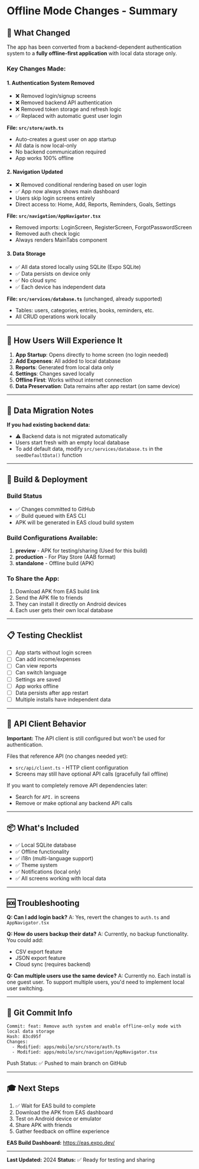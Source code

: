 # Offline Mode Changes - Summary

## 🎯 What Changed

The app has been converted from a backend-dependent authentication system to a **fully offline-first application** with local data storage only.

### Key Changes Made:

#### 1. **Authentication System Removed** 
- ❌ Removed login/signup screens
- ❌ Removed backend API authentication
- ❌ Removed token storage and refresh logic
- ✅ Replaced with automatic guest user login

**File: `src/store/auth.ts`**
- Auto-creates a guest user on app startup
- All data is now local-only
- No backend communication required
- App works 100% offline

#### 2. **Navigation Updated**
- ❌ Removed conditional rendering based on user login
- ✅ App now always shows main dashboard
- Users skip login screens entirely
- Direct access to: Home, Add, Reports, Reminders, Goals, Settings

**File: `src/navigation/AppNavigator.tsx`**
- Removed imports: LoginScreen, RegisterScreen, ForgotPasswordScreen
- Removed auth check logic
- Always renders MainTabs component

#### 3. **Data Storage**
- ✅ All data stored locally using SQLite (Expo SQLite)
- ✅ Data persists on device only
- ✅ No cloud sync
- ✅ Each device has independent data

**File: `src/services/database.ts`** (unchanged, already supported)
- Tables: users, categories, entries, books, reminders, etc.
- All CRUD operations work locally

---

## 📱 How Users Will Experience It

1. **App Startup**: Opens directly to home screen (no login needed)
2. **Add Expenses**: All added to local database
3. **Reports**: Generated from local data only
4. **Settings**: Changes saved locally
5. **Offline First**: Works without internet connection
6. **Data Preservation**: Data remains after app restart (on same device)

---

## 🔄 Data Migration Notes

**If you had existing backend data:**
- ⚠️ Backend data is not migrated automatically
- Users start fresh with an empty local database
- To add default data, modify `src/services/database.ts` in the `seedDefaultData()` function

---

## 🚀 Build & Deployment

### Build Status
- ✅ Changes committed to GitHub
- ✅ Build queued with EAS CLI
- APK will be generated in EAS cloud build system

### Build Configurations Available:
1. **preview** - APK for testing/sharing (Used for this build)
2. **production** - For Play Store (AAB format)
3. **standalone** - Offline build (APK)

### To Share the App:
1. Download APK from EAS build link
2. Send the APK file to friends
3. They can install it directly on Android devices
4. Each user gets their own local database

---

## 📋 Testing Checklist

- [ ] App starts without login screen
- [ ] Can add income/expenses
- [ ] Can view reports
- [ ] Can switch language
- [ ] Settings are saved
- [ ] App works offline
- [ ] Data persists after app restart
- [ ] Multiple installs have independent data

---

## 🔧 API Client Behavior

**Important:** The API client is still configured but won't be used for authentication.

Files that reference API (no changes needed yet):
- `src/api/client.ts` - HTTP client configuration
- Screens may still have optional API calls (gracefully fail offline)

If you want to completely remove API dependencies later:
- Search for `API.` in screens
- Remove or make optional any backend API calls

---

## 📦 What's Included

- ✅ Local SQLite database
- ✅ Offline functionality
- ✅ i18n (multi-language support)
- ✅ Theme system
- ✅ Notifications (local only)
- ✅ All screens working with local data

---

## 🆘 Troubleshooting

**Q: Can I add login back?**
A: Yes, revert the changes to `auth.ts` and `AppNavigator.tsx`

**Q: How do users backup their data?**
A: Currently, no backup functionality. You could add:
- CSV export feature
- JSON export feature
- Cloud sync (requires backend)

**Q: Can multiple users use the same device?**
A: Currently no. Each install is one guest user. To support multiple users, you'd need to implement local user switching.

---

## 📝 Git Commit Info

```
Commit: feat: Remove auth system and enable offline-only mode with local data storage
Hash: 83cd95f
Changes:
  - Modified: apps/mobile/src/store/auth.ts
  - Modified: apps/mobile/src/navigation/AppNavigator.tsx
```

Push Status: ✅ Pushed to main branch on GitHub

---

## 🎓 Next Steps

1. ✅ Wait for EAS build to complete
2. Download the APK from EAS dashboard
3. Test on Android device or emulator
4. Share APK with friends
5. Gather feedback on offline experience

**EAS Build Dashboard:** https://eas.expo.dev/

---

**Last Updated:** 2024
**Status:** ✅ Ready for testing and sharing